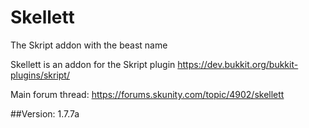 # Skellett
The Skript addon with the beast name

Skellett is an addon for the Skript plugin https://dev.bukkit.org/bukkit-plugins/skript/

Main forum thread: https://forums.skunity.com/topic/4902/skellett

##Version: 1.7.7a
